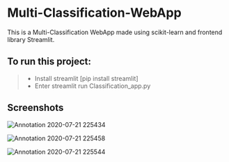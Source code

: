 # Multi-Classification-WebApp

This is a Multi-Classification WebApp made using scikit-learn and frontend library Streamlit.

## To run this project:
>- Install streamlit [pip install streamlit]
>- Enter streamlit run Classification_app.py

## Screenshots

![Annotation 2020-07-21 225434](https://user-images.githubusercontent.com/61659345/88087481-9ac78c80-cba6-11ea-84d7-0ff2681ac423.png)


![Annotation 2020-07-21 225458](https://user-images.githubusercontent.com/61659345/88087628-d2cecf80-cba6-11ea-8de4-c49b71ee6876.png)


![Annotation 2020-07-21 225544](https://user-images.githubusercontent.com/61659345/88087694-eed27100-cba6-11ea-8eac-e998a3205504.png)
